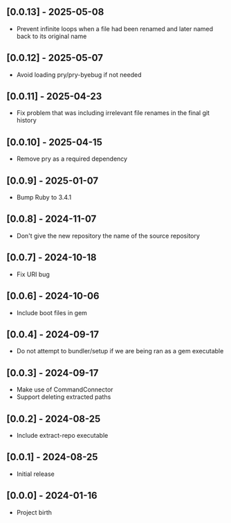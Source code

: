## [0.0.13] - 2025-05-08

- Prevent infinite loops when a file had been renamed and later named back to its original name

## [0.0.12] - 2025-05-07

- Avoid loading pry/pry-byebug if not needed

## [0.0.11] - 2025-04-23

- Fix problem that was including irrelevant file renames in the final git history

## [0.0.10] - 2025-04-15

- Remove pry as a required dependency

## [0.0.9] - 2025-01-07

- Bump Ruby to 3.4.1

## [0.0.8] - 2024-11-07

- Don't give the new repository the name of the source repository

## [0.0.7] - 2024-10-18

- Fix URI bug

## [0.0.6] - 2024-10-06

- Include boot files in gem

## [0.0.4] - 2024-09-17

- Do not attempt to bundler/setup if we are being ran as a gem executable

## [0.0.3] - 2024-09-17

- Make use of CommandConnector
- Support deleting extracted paths

## [0.0.2] - 2024-08-25

- Include extract-repo executable

## [0.0.1] - 2024-08-25

- Initial release

## [0.0.0] - 2024-01-16

- Project birth

